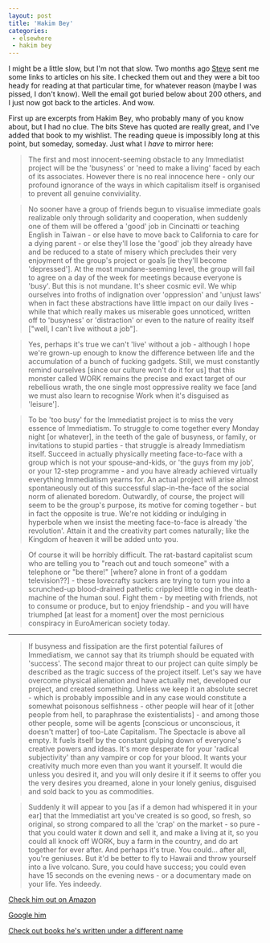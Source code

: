 ```yaml
---
layout: post
title: 'Hakim Bey'
categories:
 - elsewhere
 - hakim bey
---
```


I might be a little slow, but I'm not that slow. Two months ago <a href="http://http://www.btinternet.com/~smallritual/">Steve</a> sent me some links to articles on his site. I checked them out and they were a bit too heady for reading at that particular time, for whatever reason (maybe I was <a onclick="javascript:alert('Drunk, for you Americans');">pissed</a>, I don't know). Well the email got buried below about 200 others, and I just now got back to the articles. And wow.

First up are excerpts from Hakim Bey, who probably many of you know about, but I had no clue. The bits Steve has quoted are really great, and I've added that book to my wishlist. The reading queue is impossibly long at this point, but someday, someday. Just what I <em>have</em> to mirror here:

> The first and most innocent-seeming obstacle to any Immediatist project will be the 'busyness' or 'need to make a living' faced by each of its associates. However there is no real innocence here - only our profound ignorance of the ways in which capitalism itself is organised to prevent all genuine conviviality.

> No sooner have a group of friends begun to visualise immediate goals realizable only through solidarity and cooperation, when suddenly one of them will be offered a 'good' job in Cincinatti or teaching English in Taiwan - or else have to move back to California to care for a dying parent - or else they'll lose the 'good' job they already have and be reduced to a state of misery which precludes their very enjoyment of the group's project or goals [ie they'll become 'depressed']. At the most mundane-seeming level, the group will fail to agree on a day of the week for meetings because everyone is 'busy'. But this is not mundane. It's sheer cosmic evil. We whip ourselves into froths of indignation over 'oppression' and 'unjust laws' when in fact these abstractions have little impact on our daily lives - while that which really makes us miserable goes unnoticed, written off to 'busyness' or 'distraction' or even to the nature of reality itself ["well, I can't live without a job"].

> Yes, perhaps it's true we can't 'live' without a job - although I hope we're grown-up enough to know the difference between life and the accumulation of a bunch of fucking gadgets. Still, we must constantly remind ourselves [since our culture won't do it for us] that this monster called WORK remains the precise and exact target of our rebellious wrath, the one single most oppressive reality we face [and we must also learn to recognise Work when it's disguised as 'leisure'].

> To be 'too busy' for the Immediatist project is to miss the very essence of Immediatism. To struggle to come together every Monday night [or whatever], in the teeth of the gale of busyness, or family, or invitations to stupid parties - that struggle is already Immediatism itself. Succeed in actually physically meeting face-to-face with a group which is not your spouse-and-kids, or 'the guys from my job', or your 12-step programme - and you have already achieved virtually everything Immediatism yearns for. An actual project will arise almost spontaneously out of this successful slap-in-the-face of the social norm of alienated boredom. Outwardly, of course, the project will seem to be the group's purpose, its motive for coming together - but in fact the opposite is true. We're not kidding or indulging in hyperbole when we insist the meeting face-to-face is already 'the revolution'. Attain it and the creativity part comes naturally; like the Kingdom of heaven it will be added unto you.

> Of course it will be horribly difficult. The rat-bastard capitalist scum who are telling you to "reach out and touch someone" with a telephone or "be there!" [where? alone in front of a goddam television??] - these lovecrafty suckers are trying to turn you into a scrunched-up blood-drained pathetic crippled little cog in the death-machine of the human soul. Fight them - by meeting with friends, not to consume or produce, but to enjoy friendship - and you will have triumphed [at least for a moment] over the most pernicious conspiracy in EuroAmerican society today.

---

> If busyness and fissipation are the first potential failures of Immediatism, we cannot say that its triumph should be equated with 'success'. The second major threat to our project can quite simply be described as the tragic success of the project itself. Let's say we have overcome physical alienation and have actually met, developed our project, and created something. Unless we keep it an absolute secret - which is probably impossible and in any case would constitute a somewhat poisonous selfishness - other people will hear of it [other people from hell, to paraphrase the existentialists] - and among those other people, some will be agents [conscious or unconscious, it doesn't matter] of too-Late Capitalism. The Spectacle is above all empty. It fuels itself by the constant gulping down of everyone's creative powers and ideas. It's more desperate for your 'radical subjectivity' than any vampire or cop for your blood. It wants your creativity much more even than you want it yourself. It would die unless you desired it, and you will only desire it if it seems to offer you the very desires you dreamed, alone in your lonely genius, disguised and sold back to you as commodities.

> Suddenly it will appear to you [as if a demon had whispered it in your ear] that the Immediatist art you've created is so good, so fresh, so original, so strong compared to all the 'crap' on the market - so pure - that you could water it down and sell it, and make a living at it, so you could all knock off WORK, buy a farm in the country, and do art together for ever after. And perhaps it's true. You could... after all, you're geniuses. But it'd be better to fly to Hawaii and throw yourself into a live volcano. Sure, you could have success; you could even have 15 seconds on the evening news - or a documentary made on your life. Yes indeedy.

<a href="http://www.amazon.com/exec/obidos/search-handle-url/index=books&field-keywords=Hakim%20Bey&search-type=ss&bq=1/103-8557930-2747830">Check him out on Amazon</a>
 
<a href="http://www.google.com/search?q=IMMEDIATISM+Hakim+Bey">Google him</a>

<a href="http://www.amazon.com/exec/obidos/search-handle-url/index=books&field-keywords=Peter%20Lamborn%20Wilson&search-type=ss&bq=1/103-8557930-2747830">Check out books he's written under a different name</a>
